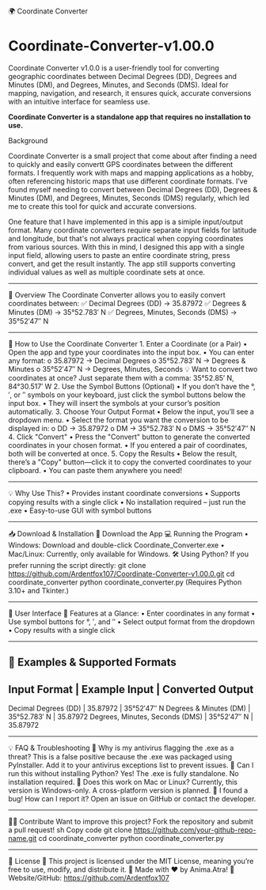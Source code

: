 🌍 Coordinate Converter

# Coordinate-Converter-v1.00.0
Coordinate Converter v1.0.0 is a user-friendly tool for converting geographic coordinates between Decimal Degrees (DD), Degrees and Minutes (DM), and Degrees, Minutes, and Seconds (DMS). Ideal for mapping, 
navigation, and research, it ensures quick, accurate conversions with an intuitive interface for seamless use.

**Coordinate Converter is a standalone app that requires no installation to use.** 


Background

Coordinate Converter is a small project that come about after finding a need to quickly and easily convertt GPS coordinates  between the different formats. I frequently work with maps and mapping applications as a hobby, often referencing historic maps that use different coordinate formats. I’ve found myself needing to convert between Decimal Degrees (DD), Degrees & Minutes (DM), and Degrees, Minutes, Seconds (DMS) regularly, which led me to create this tool for quick and accurate conversions.

One feature that I have implemented in this app is a simiple input/output format. Many coordinate converters require separate input fields for latitude and longitude, but that's not always practical when copying coordinates from various sources. With this in mind, I designed this app with a single input field, allowing users to paste an entire coordinate string, press convert, and get the result instantly. The app still supports converting individual values as well as multiple coordinate sets at once.
________________________________________
🔹 Overview
The Coordinate Converter allows you to easily convert coordinates between:
✅ Decimal Degrees (DD) → 35.87972
✅ Degrees & Minutes (DM) → 35°52.783′ N
✅ Degrees, Minutes, Seconds (DMS) → 35°52′47″ N
________________________________________
📌 How to Use the Coordinate Converter
1️. Enter a Coordinate (or a Pair)
•	Open the app and type your coordinates into the input box.
•	You can enter any format:
o	35.87972 → Decimal Degrees
o	35°52.783′ N → Degrees & Minutes
o	35°52′47″ N → Degrees, Minutes, Seconds
💡 Want to convert two coordinates at once?
Just separate them with a comma:
35°52.85′ N, 84°30.517′ W
2️. Use the Symbol Buttons (Optional)
•	If you don’t have the °, ′, or ″ symbols on your keyboard, just click the symbol buttons below the input box.
•	They will insert the symbols at your cursor’s position automatically.
3️. Choose Your Output Format
•	Below the input, you’ll see a dropdown menu.
•	Select the format you want the conversion to be displayed in:
o	DD → 35.87972
o	DM → 35°52.783′ N
o	DMS → 35°52′47″ N
4️. Click "Convert"
•	Press the "Convert" button to generate the converted coordinates in your chosen format.
•	If you entered a pair of coordinates, both will be converted at once.
5️. Copy the Results
•	Below the result, there’s a "Copy" button—click it to copy the converted coordinates to your clipboard.
•	You can paste them anywhere you need!
________________________________________
💡 Why Use This?
•	Provides instant coordinate conversions
•	Supports copying results with a single click
•	No installation required – just run the .exe
•	Easy-to-use GUI with symbol buttons
________________________________________
📥 Download & Installation
📌 Download the App
💻 Running the Program
•	Windows: Download and double-click Coordinate_Converter.exe
•	Mac/Linux: Currently, only available for Windows.
🛠️ Using Python?
If you prefer running the script directly:
git clone https://github.com/Ardentfox107/Coordinate-Converter-v1.00.0.git
cd coordinate_converter
python coordinate_converter.py
(Requires Python 3.10+ and Tkinter.)
________________________________________
🎨 User Interface 
🔹 Features at a Glance:
•	Enter coordinates in any format
•	Use symbol buttons for °, ′, and ″
•	Select output format from the dropdown
•	Copy results with a single click
________________________________________
🚀 Examples & Supported Formats
--------------------------------------------------------------------
Input Format			| Example Input	| Converted Output
--------------------------------------------------------------------
Decimal Degrees (DD)		| 35.87972	| 35°52′47″ N
Degrees & Minutes (DM)		| 35°52.783′ N	| 35.87972
Degrees, Minutes, Seconds (DMS)	| 35°52′47″ N	| 35.87972
____________________________________________________________________

💡 FAQ & Troubleshooting
🔹 Why is my antivirus flagging the .exe as a threat?
This is a false positive because the .exe was packaged using PyInstaller. Add it to your antivirus exceptions list to prevent issues.
🔹 Can I run this without installing Python?
Yes! The .exe is fully standalone. No installation required.
🔹 Does this work on Mac or Linux?
Currently, this version is Windows-only. A cross-platform version is planned.
🔹 I found a bug! How can I report it?
Open an issue on GitHub or contact the developer.
________________________________________
👨‍💻 Contribute
Want to improve this project? Fork the repository and submit a pull request!
sh
Copy code
git clone https://github.com/your-github-repo-name.git
cd coordinate_converter
python coordinate_converter.py
________________________________________
📜 License
📜 This project is licensed under the MIT License, meaning you’re free to use, modify, and distribute it.
🚀 Made with ❤️ by Anima.Atra!
🔗 Website/GitHub: https://github.com/Ardentfox107

